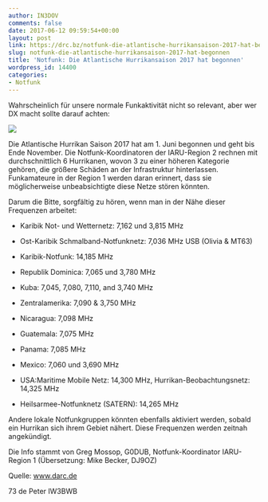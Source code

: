 ```yaml
---
author: IN3DOV
comments: false
date: 2017-06-12 09:59:54+00:00
layout: post
link: https://drc.bz/notfunk-die-atlantische-hurrikansaison-2017-hat-begonnen/
slug: notfunk-die-atlantische-hurrikansaison-2017-hat-begonnen
title: 'Notfunk: Die Atlantische Hurrikansaison 2017 hat begonnen'
wordpress_id: 14400
categories:
- Notfunk
---
```


Wahrscheinlich für unsere normale Funkaktivität nicht so relevant, aber wer DX macht sollte darauf achten:

![](https://www.darc.de/fileadmin/filemounts/_processed_/d/2/csm_Hurrikan-katrina-08-28-2005-1545z_6403fd1895.png)

Die Atlantische Hurrikan Saison 2017 hat am 1. Juni begonnen und geht bis Ende November. Die Notfunk-Koordinatoren der IARU-Region 2 rechnen mit durchschnittlich 6 Hurrikanen, wovon 3 zu einer höheren Kategorie gehören, die größere Schäden an der Infrastruktur hinterlassen. Funkamateure in der Region 1 werden daran erinnert, dass sie möglicherweise unbeabsichtigte diese Netze stören könnten.






Darum die Bitte, sorgfältig zu hören, wenn man in der Nähe dieser Frequenzen arbeitet:



 	
  * Karibik Not- und Wetternetz: 7,162 und 3,815 MHz

 	
  * Ost-Karibik Schmalband-Notfunknetz: 7,036 MHz USB (Olivia & MT63)

 	
  * Karibik-Notfunk: 14,185 MHz

 	
  * Republik Dominica: 7,065 und 3,780 MHz

 	
  * Kuba: 7,045, 7,080, 7,110, and 3,740 MHz

 	
  * Zentralamerika: 7,090 & 3,750 MHz

 	
  * Nicaragua: 7,098 MHz

 	
  * Guatemala: 7,075 MHz

 	
  * Panama: 7,085 MHz

 	
  * Mexico: 7,060 und 3,690 MHz

 	
  * USA:Maritime Mobile Netz: 14,300 MHz, Hurrikan-Beobachtungsnetz: 14,325 MHz

 	
  * Heilsarmee-Notfunknetz (SATERN): 14,265 MHz


Andere lokale Notfunkgruppen könnten ebenfalls aktiviert werden, sobald ein Hurrikan sich ihrem Gebiet nähert. Diese Frequenzen werden zeitnah angekündigt.

Die Info stammt von Greg Mossop, G0DUB, Notfunk-Koordinator IARU-Region 1 (Übersetzung: Mike Becker, DJ9OZ)




Quelle: www.darc.de

73 de Peter IW3BWB


